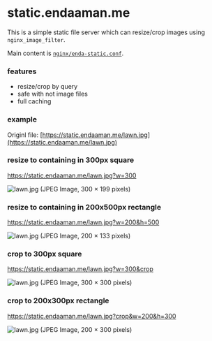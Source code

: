 # static.endaaman.me

This is a simple static file server which can resize/crop images using `nginx_image_filter`.

Main content is [`nginx/enda-static.conf`](https://github.com/endaaman/static.endaaman.me/blob/master/nginx/enda-static.conf).

### features

- resize/crop by query
- safe with not image files
- full caching


### example

Originl file: [https://static.endaaman.me/lawn.jpg](https://static.endaaman.me/lawn.jpg)

### resize to containing in 300px square

https://static.endaaman.me/lawn.jpg?w=300

![lawn.jpg (JPEG Image, 300 × 199 pixels)](https://static.endaaman.me/lawn.jpg?w=300)

### resize to containing in 200x500px rectangle

https://static.endaaman.me/lawn.jpg?w=200&h=500

![lawn.jpg (JPEG Image, 200 × 133 pixels)](https://static.endaaman.me/lawn.jpg?w=200&h=500)

### crop to 300px square

https://static.endaaman.me/lawn.jpg?w=300&crop

![lawn.jpg (JPEG Image, 300 × 300 pixels)](https://static.endaaman.me/lawn.jpg?w=300&crop)

### crop to 200x300px rectangle

https://static.endaaman.me/lawn.jpg?crop&w=200&h=300

![lawn.jpg (JPEG Image, 200 × 300 pixels)](https://static.endaaman.me/lawn.jpg?crop&w=200&h=300)



